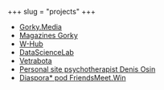 +++
slug = "projects"
+++

- [Gorky.Media](https://gorky.media/)
- [Magazines Gorky](https://magazines.gorky.media)
- [W-Hub](https://w-hub.ru/)
- [DataScienceLab](https://datasciencelab.ru/)
- [Vetrabota](https://vetrabota.ru/)
- [Personal site psychotherapist Denis Osin](https://d-osin.com/)
- [Diaspora* pod FriendsMeet.Win](https://friendsmeet.win)
